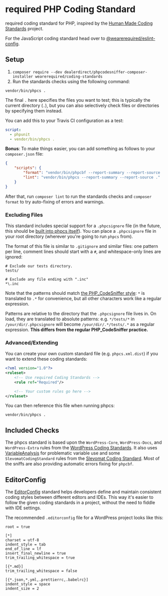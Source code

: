 # required PHP Coding Standard

required coding standard for PHP, inspired by the [Human Made Coding Standards](https://github.com/humanmade/coding-standards) project.

For the JavaScript coding standard head over to [@wearerequired/eslint-config](packages/eslint-config).

## Setup

1. `composer require --dev dealerdirect/phpcodesniffer-composer-installer wearerequired/coding-standards`
2. Run the standards checks using the following command:

```
vendor/bin/phpcs .
```

The final `.` here specifies the files you want to test; this is typically the current directory (`.`), but you can also selectively check files or directories by specifying them instead.

You can add this to your Travis CI configuration as a test:

```yaml
script:
  - phpunit
  - vendor/bin/phpcs .
```

**Bonus**: To make things easier, you can add something as follows to your `composer.json` file:

```json
{
	"scripts": {
		"format": "vendor/bin/phpcbf --report-summary --report-source .",
		"lint": "vendor/bin/phpcs --report-summary --report-source ."
	}
}
```

After that, run `composer lint` to run the standards checks and `composer format` to try auto-fixing of errors and warnings.

### Excluding Files

This standard includes special support for a `.phpcsignore` file (in the future, this should be [built into phpcs itself](https://github.com/squizlabs/PHP_CodeSniffer/issues/1884)). You can place a `.phpcsignore` file in your root directory (wherever you're going to run `phpcs` from).

The format of this file is similar to `.gitignore` and similar files: one pattern per line, comment lines should start with a `#`, and whitespace-only lines are ignored:

```
# Exclude our tests directory.
tests/

# Exclude any file ending with ".inc"
*\.inc
```

Note that the patterns should match [the PHP_CodeSniffer style](https://github.com/squizlabs/PHP_CodeSniffer/wiki/Advanced-Usage#ignoring-files-and-folders): `*` is translated to `.*` for convenience, but all other characters work like a regular expression.

Patterns are relative to the directory that the `.phpcsignore` file lives in. On load, they are translated to absolute patterns: e.g. `*/tests/*` in `/your/dir/.phpcsignore` will become `/your/dir/.*/tests/.*` as a regular expression. **This differs from the regular PHP_CodeSniffer practice.**

### Advanced/Extending

You can create your own custom standard file (e.g. `phpcs.xml.dist`) if you want to extend these coding standards:

```xml
<?xml version="1.0"?>
<ruleset>
	<!-- Use required Coding Standards -->
	<rule ref="Required"/>

	<!-- Your custom rules go here -->
</ruleset>
```

You can then reference this file when running phpcs:

```
vendor/bin/phpcs .
```

## Included Checks

The phpcs standard is based upon the `WordPress-Core`, `WordPress-Docs`, and `WordPress-Extra` rules from the [WordPress Coding Standards](https://github.com/WordPress-Coding-Standards/WordPress-Coding-Standards). It also uses [VariableAnalysis](https://github.com/sirbrillig/phpcs-variable-analysis) for problematic variable use and some `SlevomatCodingStandard` rules from the [Slevomat Coding Standard](https://github.com/slevomat/coding-standard). Most of the sniffs are also providing automatic errors fixing for `phpcbf`.


## EditorConfig

The [EditorConfig](https://editorconfig.org/) standard helps developers define and maintain consistent coding styles between different editors and IDEs. This way it's easier to follow the given coding standards in a project, without the need to fiddle with IDE settings.

The recommended `.editorconfig` file for a WordPress project looks like this:

```editorconfig
root = true

[*]
charset = utf-8
indent_style = tab
end_of_line = lf
insert_final_newline = true
trim_trailing_whitespace = true

[{*.md}]
trim_trailing_whitespace = false

[{*.json,*.yml,.prettierrc,.babelrc}]
indent_style = space
indent_size = 2
```
